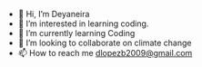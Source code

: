 - 👋 Hi, I’m Deyaneira
- 👀 I’m interested in learning coding.
- 🌱 I’m currently learning Coding
- 💞️ I’m looking to collaborate on climate change
- 📫 How to reach me dlopezb2009@gmail.com 

<!---
deyaneirasowcoder1309/deyaneirasowcoder1309 is a ✨ special ✨ repository because its `README.md` (this file) appears on your GitHub profile.
You can click the Preview link to take a look at your changes.
--->
